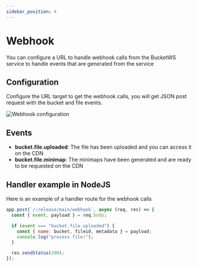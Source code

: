 ```yaml
---
sidebar_position: 4
---
```


# Webhook

You can configure a URL to handle webhook calls from the BucketWS service to handle events that are generated from the service

## Configuration

Configure the URL target to get the webhook calls, you will get JSON post request with the bucket and file events.

<div className="image-container">
<img alt="Webhook configuration" className="image" data-src="https://util-files.listws.com/_PWSR_/files/minimaps/buckets/bucketws-docs/e697cef0404343078210ab0f687fa243.png/xs.webp" />
</div>

## Events

- **bucket.file.uploaded**: The file has been uploaded and you can access it on the CDN
- **bucket.file.minimap**: The minimaps have been generated and are ready to be requested on the CDN

## Handler example in NodeJS

Here is an example of a handler route for the webhook calls

```js
app.post(`/:release/main/webhook`, async (req, res) => {
  const { event, payload } = req.body;

  if (event === "bucket.file.uploaded") {
    const { name: bucket, fileid, metadata } = payload;
    console.log("process file!");
  }

  res.sendStatus(200);
});
```
